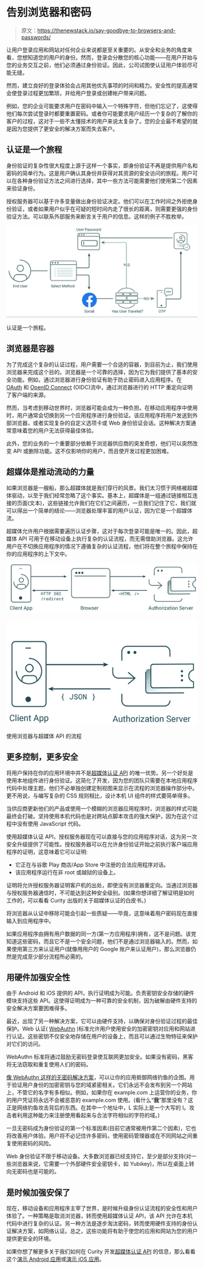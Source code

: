 # 告别浏览器和密码

> 原文：<https://thenewstack.io/say-goodbye-to-browsers-and-passwords/>

让用户登录应用和网站对任何企业来说都是至关重要的。从安全和业务的角度来看，您想知道您的用户的身份。然而，登录会分散您的核心功能——在用户开始与您的业务交互之前，他们必须通过身份验证。因此，公司试图使认证用户体验尽可能无缝。

然而，建立良好的登录体验会占用其他优先事项的时间和精力。安全性的提高通常会使登录过程更加繁琐，并给用户登录或创建帐户带来问题。

例如，您的企业可能要求用户在密码中输入一个特殊字符，但他们忘记了，这使得他们每次尝试登录时都要重置密码。或者你可能要求用户经历一个复杂的了解你的客户的过程，这对于一些不太懂技术的用户来说太复杂了。您的企业最不希望的就是因为您提供了更安全的解决方案而失去客户。

## 认证是一个旅程

身份验证的复杂性很大程度上源于这样一个事实，即身份验证不再是提供用户名和密码的简单行为。这是用户确认其身份并获得对其资源的安全访问的旅程。用户可以在各种身份验证方法之间进行选择，其中一些方法可能需要他们使用第二个因素来验证身份。

授权服务器可以基于许多变量做出身份验证决定。他们可以在工作时间之外拒绝身份验证，或者如果用户似乎在可疑的短时间内走了很长的距离，则需要更强的身份验证方法。可以联系外部服务来断言关于用户的信息。这样的例子不胜枚举。

![](img/0da5e09fabd417e6c12be550d33c3206.png)

认证是一个旅程。

## 浏览器是容器

为了完成这个复杂的认证过程，用户需要一个合适的容器，到目前为止，我们使用浏览器来完成这个目的。浏览器是一个可靠的选择，因为它为我们提供了基本的安全功能。例如，通过浏览器进行身份验证有助于防止密码进入应用程序。在 [OAuth](https://curity.io/resources/oauth/) 和 [OpenID Connect](https://curity.io/resources/openid-connect) (OIDC)流中，通过浏览器进行的 HTTP 重定向证明了客户端的来源。

然而，当考虑到移动世界时，浏览器可能会成为一种负担。在移动应用程序中使用时，用户通常会切换到另一个应用程序进行身份验证。该应用程序将用户发送到外部浏览器，或者实现复杂的自定义选项卡或 Web 身份验证会话。这种解决方案通常意味着您的用户无法获得最佳体验。

此外，您的业务的一个重要部分依赖于浏览器供应商的突发奇想，他们可以突然改变 API 或删除功能。这不仅影响你的用户，而且使开发过程更加困难。

## 超媒体是推动流动的力量

如果浏览器是一艘船，那么超媒体就是我们穿行的风景。我们太习惯于网络被超媒体驱动，以至于我们经常忽略了这个事实。基本上，超媒体是一组通过链接相互连接的页面(文本)，这些链接允许我们在它们之间遍历，一旦我们记住了它，我们就可以得出一个简单的结论——浏览器处理丰富的用户认证，因为它是一个超媒体流。

超媒体允许用户根据需要遍历认证步骤，这对于每次登录可能是唯一的。因此，超媒体 API 可用于在移动设备上执行复杂的认证流程，而无需借助浏览器。这允许用户在不切换应用程序的情况下遵循复杂的认证流程，他们将在整个旅程中保持在你的应用程序的上下文中。

![](img/a7bc42f373784017160ef3bdad9ada51.png)

![](img/2a16c614813c76b1ef95d547ab9d70ae.png)

使用浏览器与超媒体 API 的流程

## 更多控制，更多安全

将用户保持在你的应用环境中并不是[超媒体认证 API](https://curity.io/product/authentication-service/authentication-api/) 的唯一优势。另一个好处是使用本地组件进行身份验证。这简化了开发，因为您的团队只需要在本地应用程序代码中处理主题，他们不必单独创建定制视图来显示在流程的浏览器操作部分中。更不用说，与编写复杂的 CSS 规则相比，设计本机 UI 组件的样式要简单得多。

当供应商更新他们的产品或使用一个模糊的浏览器应用程序时，浏览器的样式可能最终会打破。坚持使用本机代码也是对跨站点脚本攻击的强大保护，因为在这个过程中没有使用 JavaScript 代码。

使用超媒体认证 API，授权服务器现在可以直接与您的应用程序对话，这为另一次安全升级提供了可能性。授权服务器可以在允许身份验证开始之前执行客户端应用程序的证明，这意味着它可以证明:

*   它正在与谷歌 Play 商店/App Store 中注册的合法应用程序对话。
*   该应用程序运行在非 root 或越狱的设备上。

证明将允许授权服务器证明客户机的出处，即使没有浏览器重定向。当通过浏览器与授权服务器通信时，不可能达到这种安全级别。(如果你想详细了解证明是如何工作的，可以看看 Curity 出版的关于超媒体认证的白皮书。)

将浏览器从认证中移除可能会引起一些质疑——毕竟，这意味着用户密码现在直接输入到应用程序中。

如果应用程序由拥有用户数据的同一方(第一方应用程序)拥有，这不是问题。该党知道这些密码，而且它不是一个安全问题，他们不是通过浏览器输入的。然而，如果使用第三方来认证用户(就像用用户的 Google 账户来认证用户)，那么浏览器仍然是完成至少部分流程所必需的。

## 用硬件加强安全性

由于 Android 和 iOS 提供的 API，执行证明成为可能。负责密钥安全存储的硬件模块支持这些 API。这使得证明成为一种可靠的安全机制，因为破解由硬件支持的安全解决方案要困难得多。

最近，出现了另一种解决方案，它可以由硬件支持，以确保对身份验证过程的最佳保护。Web 认证( [WebAuthn](https://webauthn.io/) )标准允许用户使用安全的加密密钥对应用和网站进行认证。这些密钥不仅安全地存储在用户的设备上，而且可以通过生物特征来保护对它们的访问。

WebAuthn 标准将通过鼓励无密码登录使互联网更加安全。如果没有密码，黑客将无法窃取和重复使用人们的密码。

[像 WebAuthn 这样的无密码解决方案](https://curity.io/blog/going-passwordless-with-webauthn/)，可以让你的应用抵御网络钓鱼的企图。用于验证用户身份的加密密钥与您的域紧密相关。它们永远不会发布到另一个网站上，不管它的名字有多相似。例如，如果你在 example.com 上运营你的业务，你的用户凭证将永远不会被恶意的 exаmpIe.com 使用。(看什么“**我**”那里没有？这正是网络钓鱼攻击背后的东西。在其中一个地址中，L 实际上是一个大写的 I。攻击者利用这种能力来注册使用看起来与合法字符相似的字符的域。)

一旦无密码成为身份验证的第一个标准因素(目前它通常被用作第二个因素)，它也将改善用户体验。用户将不必记住许多密码，使用密码管理器或在不同网站之间重复使用密码的风险。

Web 身份验证不限于移动设备。大多数浏览器已经支持它，至少是部分支持(对一些浏览器来说，它需要一个外部硬件安全密钥卡，如 Yubikey)，所以在桌面上转向无密码也是可能的。

## 是时候加强安保了

现在，移动设备和应用程序主宰了世界，是时候升级身份认证流程的安全性和用户体验了。一种策略是取消浏览器，转而使用超媒体认证 API，该 API 允许在本机代码中进行复杂的认证。另一种方法是逐步淘汰密码，转而使用硬件支持的身份认证解决方案，如网络认证。总之，这些功能将有助于使您的应用和网站为您的用户提供更安全的环境。

如果你想了解更多关于我们如何在 Curity 开发[超媒体认证 API](https://curity.io/product/authentication-service/authentication-api/) 的信息，那么看看这个[演示 Android 应用](https://curity.io/resources/learn/kotlin-android-haapi/)或[演示 iOS 应用](https://curity.io/resources/learn/swift-ios-haapi/)。

<svg xmlns:xlink="http://www.w3.org/1999/xlink" viewBox="0 0 68 31" version="1.1"><title>Group</title> <desc>Created with Sketch.</desc></svg>